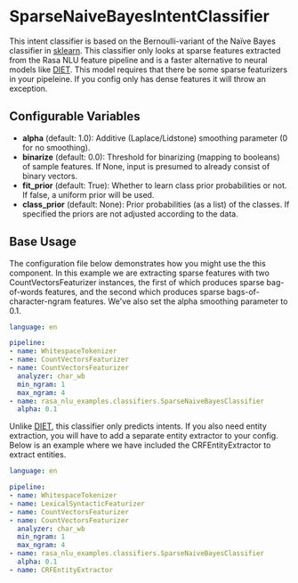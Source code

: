 # SparseNaiveBayesIntentClassifier

This intent classifier is based on the Bernoulli-variant of the Na&iuml;ve
Bayes classifier in
[sklearn](https://scikit-learn.org/stable/modules/generated/sklearn.naive_bayes.BernoulliNB.html).
This classifier only looks at sparse features extracted from the Rasa NLU
feature pipeline and is a faster alternative to neural models like
[DIET](https://rasa.com/docs/rasa/components#dietclassifier-2). This model
requires that there be some sparse featurizers in your pipeleine. If you config
only has dense features it will throw an exception.

## Configurable Variables

- **alpha** (default: 1.0): Additive (Laplace/Lidstone) smoothing parameter (0 for no smoothing).
- **binarize** (default: 0.0): Threshold for binarizing (mapping to booleans) of sample features. If None, input is presumed to already consist of binary vectors.
- **fit_prior** (default: True): Whether to learn class prior probabilities or not. If false, a uniform prior will be used.
- **class_prior** (default: None): Prior probabilities (as a list) of the classes. If specified the priors are not adjusted according to the data.

## Base Usage

The configuration file below demonstrates how you might use the this component.
In this example we are extracting sparse features with two
CountVectorsFeaturizer instances, the first of which produces sparse
bag-of-words features, and the second which produces sparse
bags-of-character-ngram features. We've also set the alpha smoothing parameter
to 0.1.

```yaml
language: en

pipeline:
- name: WhitespaceTokenizer
- name: CountVectorsFeaturizer
- name: CountVectorsFeaturizer
  analyzer: char_wb
  min_ngram: 1
  max_ngram: 4
- name: rasa_nlu_examples.classifiers.SparseNaiveBayesClassifier
  alpha: 0.1
```

Unlike [DIET](https://rasa.com/docs/rasa/components#dietclassifier-2), this
classifier only predicts intents. If you also need entity extraction, you will
have to add a separate entity extractor to your config. Below is an example
where we have included the CRFEntityExtractor to extract entities.

```yaml
language: en

pipeline:
- name: WhitespaceTokenizer
- name: LexicalSyntacticFeaturizer
- name: CountVectorsFeaturizer
- name: CountVectorsFeaturizer
  analyzer: char_wb
  min_ngram: 1
  max_ngram: 4
- name: rasa_nlu_examples.classifiers.SparseNaiveBayesClassifier
  alpha: 0.1
- name: CRFEntityExtractor
```
